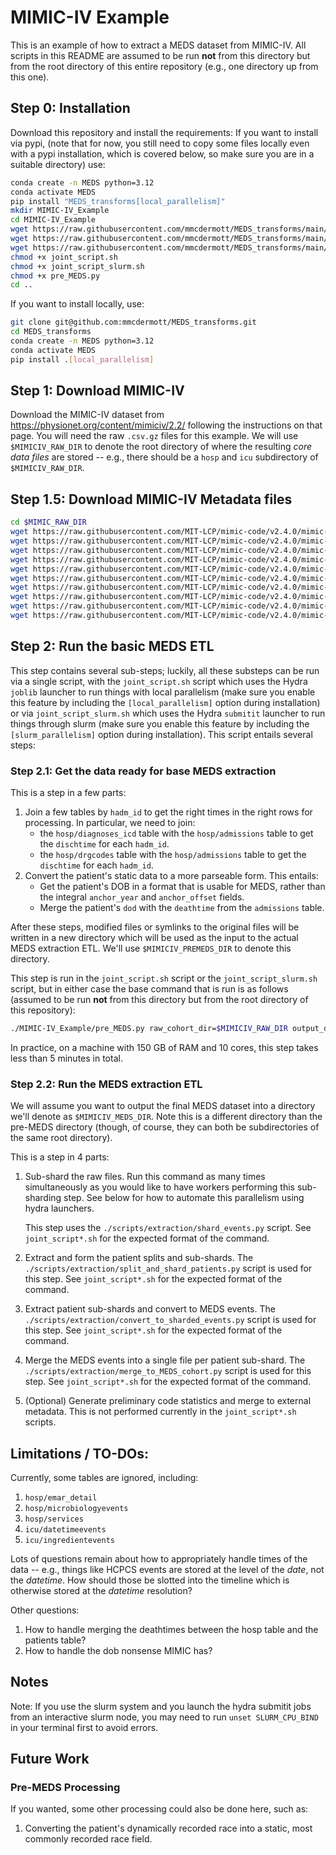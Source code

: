 # MIMIC-IV Example

This is an example of how to extract a MEDS dataset from MIMIC-IV. All scripts in this README are assumed to
be run **not** from this directory but from the root directory of this entire repository (e.g., one directory
up from this one).

## Step 0: Installation

Download this repository and install the requirements:
If you want to install via pypi, (note that for now, you still need to copy some files locally even with a
pypi installation, which is covered below, so make sure you are in a suitable directory) use:

```bash
conda create -n MEDS python=3.12
conda activate MEDS
pip install "MEDS_transforms[local_parallelism]"
mkdir MIMIC-IV_Example
cd MIMIC-IV_Example
wget https://raw.githubusercontent.com/mmcdermott/MEDS_transforms/main/MIMIC-IV_Example/joint_script.sh
wget https://raw.githubusercontent.com/mmcdermott/MEDS_transforms/main/MIMIC-IV_Example/joint_script_slurm.sh
wget https://raw.githubusercontent.com/mmcdermott/MEDS_transforms/main/MIMIC-IV_Example/pre_MEDS.py
chmod +x joint_script.sh
chmod +x joint_script_slurm.sh
chmod +x pre_MEDS.py
cd ..
```

If you want to install locally, use:

```bash
git clone git@github.com:mmcdermott/MEDS_transforms.git
cd MEDS_transforms
conda create -n MEDS python=3.12
conda activate MEDS
pip install .[local_parallelism]
```

## Step 1: Download MIMIC-IV

Download the MIMIC-IV dataset from https://physionet.org/content/mimiciv/2.2/ following the instructions on
that page. You will need the raw `.csv.gz` files for this example. We will use `$MIMICIV_RAW_DIR` to denote
the root directory of where the resulting _core data files_ are stored -- e.g., there should be a `hosp` and
`icu` subdirectory of `$MIMICIV_RAW_DIR`.

## Step 1.5: Download MIMIC-IV Metadata files

```bash
cd $MIMIC_RAW_DIR
wget https://raw.githubusercontent.com/MIT-LCP/mimic-code/v2.4.0/mimic-iv/concepts/concept_map/d_labitems_to_loinc.csv
wget https://raw.githubusercontent.com/MIT-LCP/mimic-code/v2.4.0/mimic-iv/concepts/concept_map/inputevents_to_rxnorm.csv
wget https://raw.githubusercontent.com/MIT-LCP/mimic-code/v2.4.0/mimic-iv/concepts/concept_map/lab_itemid_to_loinc.csv
wget https://raw.githubusercontent.com/MIT-LCP/mimic-code/v2.4.0/mimic-iv/concepts/concept_map/meas_chartevents_main.csv
wget https://raw.githubusercontent.com/MIT-LCP/mimic-code/v2.4.0/mimic-iv/concepts/concept_map/meas_chartevents_value.csv
wget https://raw.githubusercontent.com/MIT-LCP/mimic-code/v2.4.0/mimic-iv/concepts/concept_map/numerics-summary.csv
wget https://raw.githubusercontent.com/MIT-LCP/mimic-code/v2.4.0/mimic-iv/concepts/concept_map/outputevents_to_loinc.csv
wget https://raw.githubusercontent.com/MIT-LCP/mimic-code/v2.4.0/mimic-iv/concepts/concept_map/proc_datetimeevents.csv
wget https://raw.githubusercontent.com/MIT-LCP/mimic-code/v2.4.0/mimic-iv/concepts/concept_map/proc_itemid.csv
wget https://raw.githubusercontent.com/MIT-LCP/mimic-code/v2.4.0/mimic-iv/concepts/concept_map/waveforms-summary.csv
```

## Step 2: Run the basic MEDS ETL

This step contains several sub-steps; luckily, all these substeps can be run via a single script, with the
`joint_script.sh` script which uses the Hydra `joblib` launcher to run things with local parallelism (make
sure you enable this feature by including the `[local_parallelism]` option during installation) or via
`joint_script_slurm.sh` which uses the Hydra `submitit` launcher to run things through slurm (make sure you
enable this feature by including the `[slurm_parallelism]` option during installation). This script entails
several steps:

### Step 2.1: Get the data ready for base MEDS extraction

This is a step in a few parts:

1. Join a few tables by `hadm_id` to get the right times in the right rows for processing. In
    particular, we need to join:
    - the `hosp/diagnoses_icd` table with the `hosp/admissions` table to get the `dischtime` for each
        `hadm_id`.
    - the `hosp/drgcodes` table with the `hosp/admissions` table to get the `dischtime` for each `hadm_id`.
2. Convert the patient's static data to a more parseable form. This entails:
    - Get the patient's DOB in a format that is usable for MEDS, rather than the integral `anchor_year` and
        `anchor_offset` fields.
    - Merge the patient's `dod` with the `deathtime` from the `admissions` table.

After these steps, modified files or symlinks to the original files will be written in a new directory which
will be used as the input to the actual MEDS extraction ETL. We'll use `$MIMICIV_PREMEDS_DIR` to denote this
directory.

This step is run in the `joint_script.sh` script or the `joint_script_slurm.sh` script, but in either case the
base command that is run is as follows (assumed to be run **not** from this directory but from the
root directory of this repository):

```bash
./MIMIC-IV_Example/pre_MEDS.py raw_cohort_dir=$MIMICIV_RAW_DIR output_dir=$MIMICIV_PREMEDS_DIR
```

In practice, on a machine with 150 GB of RAM and 10 cores, this step takes less than 5 minutes in total.

### Step 2.2: Run the MEDS extraction ETL

We will assume you want to output the final MEDS dataset into a directory we'll denote as `$MIMICIV_MEDS_DIR`.
Note this is a different directory than the pre-MEDS directory (though, of course, they can both be
subdirectories of the same root directory).

This is a step in 4 parts:

1. Sub-shard the raw files. Run this command as many times simultaneously as you would like to have workers
    performing this sub-sharding step. See below for how to automate this parallelism using hydra launchers.

    This step uses the `./scripts/extraction/shard_events.py` script. See `joint_script*.sh` for the expected
    format of the command.

2. Extract and form the patient splits and sub-shards. The `./scripts/extraction/split_and_shard_patients.py`
    script is used for this step. See `joint_script*.sh` for the expected format of the command.

3. Extract patient sub-shards and convert to MEDS events. The
    `./scripts/extraction/convert_to_sharded_events.py` script is used for this step. See `joint_script*.sh` for
    the expected format of the command.

4. Merge the MEDS events into a single file per patient sub-shard. The
    `./scripts/extraction/merge_to_MEDS_cohort.py` script is used for this step. See `joint_script*.sh` for the
    expected format of the command.

5. (Optional) Generate preliminary code statistics and merge to external metadata. This is not performed
    currently in the `joint_script*.sh` scripts.

## Limitations / TO-DOs:

Currently, some tables are ignored, including:

1. `hosp/emar_detail`
2. `hosp/microbiologyevents`
3. `hosp/services`
4. `icu/datetimeevents`
5. `icu/ingredientevents`

Lots of questions remain about how to appropriately handle times of the data -- e.g., things like HCPCS
events are stored at the level of the _date_, not the _datetime_. How should those be slotted into the
timeline which is otherwise stored at the _datetime_ resolution?

Other questions:

1. How to handle merging the deathtimes between the hosp table and the patients table?
2. How to handle the dob nonsense MIMIC has?

## Notes

Note: If you use the slurm system and you launch the hydra submitit jobs from an interactive slurm node, you
may need to run `unset SLURM_CPU_BIND` in your terminal first to avoid errors.

## Future Work

### Pre-MEDS Processing

If you wanted, some other processing could also be done here, such as:

1. Converting the patient's dynamically recorded race into a static, most commonly recorded race field.
